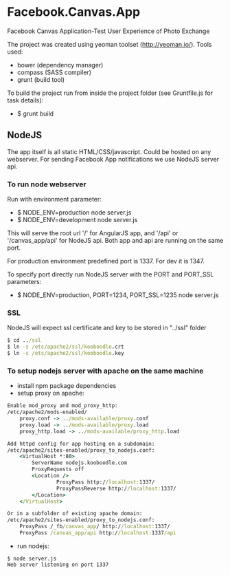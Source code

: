 Facebook.Canvas.App
===================

Facebook Canvas Application-Test User Experience of Photo Exchange

The project was created using yeoman toolset (http://yeoman.io/).
Tools used:
- bower (dependency manager)
- compass (SASS compiler)
- grunt (build tool)

To build the project run from inside the project folder (see Gruntfile.js for task details):
- $ grunt build


## NodeJS

The app itself is all static HTML/CSS/javascript. Could be hosted on any webserver.
For sending Facebook App notifications we use NodeJS server api.

### To run node webserver
Run with environment parameter:
- $ NODE_ENV=production node server.js
- $ NODE_ENV=development node server.js

This will serve the root url '/' for AngularJS app, and '/api' or '/canvas_app/api' for NodeJS api.
Both app and api are running on the same port.

For production environment predefined port is 1337. For dev it is 1347.

To specify port directly run NodeJS server with the PORT and PORT_SSL parameters:
- $ NODE_ENV=production, PORT=1234, PORT_SSL=1235 node server.js


### SSL

NodeJS will expect ssl certificate and key to be stored in "../ssl" folder

```cmd
$ cd ../ssl
$ ln -s /etc/apache2/ssl/kooboodle.crt
$ ln -s /etc/apache2/ssl/kooboodle.key
```


### To setup nodejs server with apache on the same machine

- install npm package dependencies
- setup proxy on apache:

``` cmd
Enable mod_proxy and mod_proxy_http:
/etc/apache2/mods-enabled/
    proxy.conf -> ../mods-available/proxy.conf
    proxy.load -> ../mods-available/proxy.load
    proxy_http.load -> ../mods-available/proxy_http.load

Add httpd config for app hosting on a subdomain:
/etc/apache2/sites-enabled/proxy_to_nodejs.conf:
    <VirtualHost *:80>
        ServerName nodejs.kooboodle.com
        ProxyRequests off
        <Location />
                ProxyPass http://localhost:1337/
                ProxyPassReverse http://localhost:1337/
        </Location>
    </VirtualHost>

Or in a subfolder of existing apache domain:
/etc/apache2/sites-enabled/proxy_to_nodejs.conf:
    ProxyPass /_fb/canvas_app/ http://localhost:1337/
    ProxyPass /canvas_app/api http://localhost:1337/api
```

- run nodejs:
```
$ node server.js
Web server listening on port 1337
```